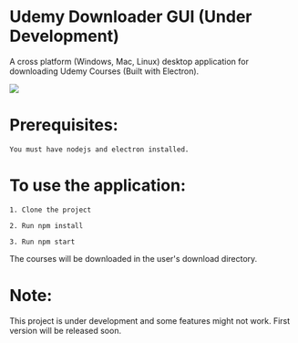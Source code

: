 # Udemy Downloader GUI (Under Development)
A cross platform (Windows, Mac, Linux) desktop application for downloading Udemy Courses (Built with Electron).

![](https://i.imgur.com/fmS3vnu.gif)

# Prerequisites:
```
You must have nodejs and electron installed.
```

# To use the application:
```
1. Clone the project
```
```
2. Run npm install 
```
```
3. Run npm start
```


The courses will be downloaded in the user's download directory.



# Note: 
This project is  under development and some features might not work. First version will be released soon.

 
